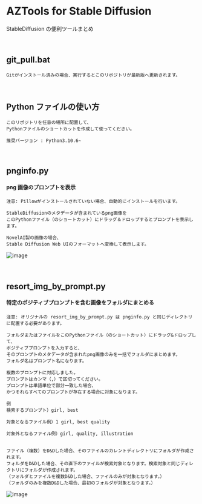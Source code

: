 # AZTools for Stable Diffusion

StableDiffusion の便利ツールまとめ

<br>

## git_pull.bat

```
Gitがインストール済みの場合、実行するとこのリポジトリが最新版へ更新されます。
```

<br>

## Python ファイルの使い方

```
このリポジトリを任意の場所に配置して、
Pythonファイルのショートカットを作成して使ってください。

推奨バージョン : Python3.10.6~
```

<br>

## pnginfo.py

#### png 画像のプロンプトを表示

```
注意: Pillowがインストールされていない場合、自動的にインストールを行います。

StableDiffusionのメタデータが含まれているpng画像を
このPythonファイル（のショートカット）にドラッグ＆ドロップするとプロンプトを表示します。

NovelAI製の画像の場合、
Stable Diffusion Web UIのフォーマットへ変換して表示します。
```

![image](https://user-images.githubusercontent.com/56951093/197378895-114a4b70-b357-4155-8507-ffcdbbf524b9.png)

<br>

## resort_img_by_prompt.py

#### 特定のポジティブプロンプトを含む画像をフォルダにまとめる

```
注意: オリジナルの resort_img_by_prompt.py は pnginfo.py と同じディレクトリに配置する必要があります。

フォルダまたはファイルをこのPythonファイル（のショートカット）にドラッグ&ドロップして、
ポジティブプロンプトを入力すると、
そのプロンプトのメタデータが含まれたpng画像のみを一括でフォルダにまとめます。
フォルダ名はプロンプト名になります。

複数のプロンプトに対応しました。
プロンプトはカンマ（,）で区切ってください。
プロンプトは単語単位で部分一致した場合、
かつそれらすべてのプロンプトが存在する場合に対象になります。

例
検索するプロンプト）girl, best

対象となるファイル例）1 girl, best quality

対象外となるファイル例）girl, quality, illustration


ファイル（複数）をD&Dした場合、そのファイルのカレントディレクトリにフォルダが作成されます。
フォルダをD&Dした場合、その直下のファイルが検索対象となります。検索対象と同じディレクトリにフォルダが作成されます。
（フォルダとファイルを複数D&Dした場合、ファイルのみが対象となります。）
（フォルダのみを複数D&Dした場合、最初のフォルダが対象となります。）
```

![image](https://user-images.githubusercontent.com/56951093/197391370-e76931be-da6c-4b51-bb83-4f21225997ca.png)

<br>
<br>
